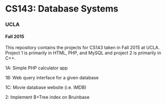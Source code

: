 # CS143: Database Systems

### UCLA
#### Fall 2015

This repository contains the projects for CS143 taken in Fall 2015 at UCLA. Project 1 is primarily in HTML, PHP, and MySQL and project 2 is primarily in C++.

1A: Simple PHP calculator app

1B: Web query interface for a given database

1C: Movie database website (i.e. IMDB)

2: Implement B+Tree index on Bruinbase
